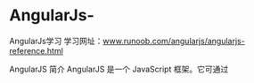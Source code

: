 # AngularJs-
AngularJs学习
学习网址：www.runoob.com/angularjs/angularjs-reference.html

AngularJS 简介
AngularJS 是一个 JavaScript 框架。它可通过 <script> 标签添加到 HTML 页面。
AngularJS 通过 指令 扩展了 HTML，且通过 表达式 绑定数据到 HTML，它是一个以 JavaScript 编写的库。
AngularJS 是以一个 JavaScript 文件形式发布的，可通过 script 标签添加到网页中：
<script src="http://cdn.static.runoob.com/libs/angular.js/1.4.6/angular.min.js"></script>
